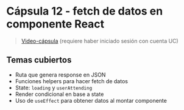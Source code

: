 # Cápsula 12 - fetch de datos en componente React

> [Video-cápsula](https://drive.google.com/file/d/1JZV5VExLWyxeH-cmp9RCcT_BVJxY0H1b/view?usp=sharing) (requiere haber iniciado sesión con cuenta UC)

## Temas cubiertos
- Ruta que genera response en JSON
- Funciones helpers para hacer fetch de datos
- State: `loading` y `userAttending`
- Render condicional en base a state
- Uso de `useEffect` para obtener datos al montar componente 
